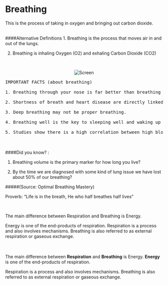# Breathing

This is the process of taking in oxygen and bringing out carbon dioxide.

<br>
####Alternative Definitions
1. Breathing is the process that moves air in and out of the lungs.

2. Breathing is inhaling Oxygen (O2) and exhaling Carbon Dioxide (CO2)

<br>

<center>
<p><img src="http://qknow.github.io/images/junior-high/form-1-science-1-term/1.png" alt="Screen"></p>
</center>



<pre>
IMPORTANT FACTS (about breathing)

1. Breathing through your nose is far better than breathing using your mouth (advised to practice inhaling and exhaling more with your nose).

2. Shortness of breath and heart disease are directly linked- the heart goes into spasm when it is deprived of oxygen.

3. Deep breathing may not be proper breathing.

4. Breathing well is the key to sleeping well and waking up feeling rested and refreshed.

5. Studies show there is a high correlation between high blood pressure and poor breathing
</pre>

<br><br>
####Did you know? :
1. Breathing volume is the primary marker for how long you live?

2. By the time we are diagnosed with some kind of lung issue we have lost about 50% of our breathing?

#####(Source: Optimal Breathing Mastery)

Proverb: “Life is in the breath, He who half breathes half lives”

<br>

The main difference between Respiration and Breathing is Energy.

Energy is one of the end-products of respiration. Respiration is a process and also involves mechanisms.  Breathing is also referred to as external respiration or gaseous exchange.

<br><br>
The main difference between **Respiration** and **Breathing** is Energy. **Energy** is one of the end-products of respiration.

Respiration is a process and also involves mechanisms.
Breathing is also referred to as external respiration or gaseous exchange.



